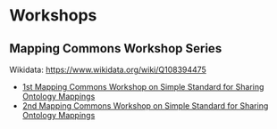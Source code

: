 # Workshops

## Mapping Commons Workshop Series

Wikidata: https://www.wikidata.org/wiki/Q108394475

- [1st Mapping Commons Workshop on Simple Standard for Sharing Ontology Mappings](events/mc2021.md)
- [2nd Mapping Commons Workshop on Simple Standard for Sharing Ontology Mappings](events/mc2023.md)
